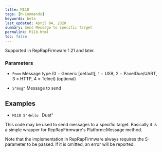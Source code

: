 ```yaml
---
title: M118
tags: [M-Commands] 
keywords: beta 
last_updated: April 04, 2020 
summary: Send Message to Specific Target 
permalink: M118.html
toc: false 
---
```



Supported in RepRapFirmware 1.21 and later.

### Parameters

* `Pnnn` Message type (0 = Generic [default], 1 = USB, 2 = PanelDue/UART, 3 = HTTP, 4 = Telnet) (optional)

* `S"msg"` Message to send

## Examples

* ` M118 S"Hello  ` Duet"

This code may be used to send messages to a specific target.  Basically it is a simple wrapper for RepRapFirmware's Platform::Message method.

Note that the implementation in RepRapFirmware always requires the S-parameter to be passed. If it is omitted, an error will be reported.

